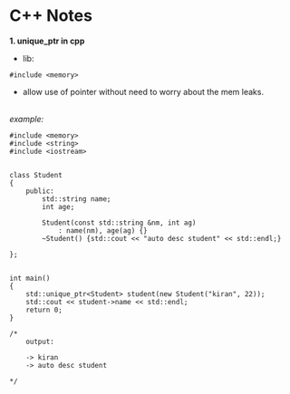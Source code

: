 # <b>C++ Notes </b>

<b> 1. unique_ptr in cpp </b>

- lib:

```
#include <memory>
```

- allow use of pointer without need to worry about the mem leaks.

<br>

<i>
    example:
</i>

```
#include <memory>
#include <string>
#include <iostream>


class Student 
{
    public: 
        std::string name;
        int age;

        Student(const std::string &nm, int ag) 
            : name(nm), age(ag) {}
        ~Student() {std::cout << "auto desc student" << std::endl;}

};


int main() 
{
    std::unique_ptr<Student> student(new Student("kiran", 22));
    std::cout << student->name << std::endl;
    return 0;
}

/*
    output:

    -> kiran
    -> auto desc student

*/
```
